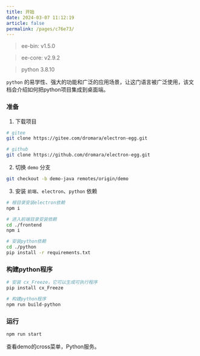 ```yaml
---
title: 开始
date: 2024-03-07 11:12:19
article: false
permalink: /pages/c76e73/
---
```


> ee-bin: v1.5.0

> ee-core: v2.9.2

> python 3.8.10

`python` 的易学性、强大的功能和广泛的应用场景，让这门语言被广泛使用，该文档会介绍如何把python项目集成到桌面端。

### 准备

1. 下载项目

```bash
# gitee
git clone https://gitee.com/dromara/electron-egg.git

# github
git clone https://github.com/dromara/electron-egg.git
```

2. 切换 `demo` 分支

```bash
git checkout -b demo-java remotes/origin/demo
```

3. 安装 `前端`、`electron`、`python` 依赖

```bash
# 根目录安装electron依赖
npm i

# 进入前端目录安装依赖
cd ./frontend 
npm i

# 安装python依赖
cd ./python
pip install -r requirements.txt
```

### 构建python程序

```bash
# 安装 cx_Freeze，它可以生成可执行程序
pip install cx_Freeze

# 构建python程序
npm run build-python
```

### 运行

```bash
npm run start
```

查看demo的cross菜单，Python服务。
